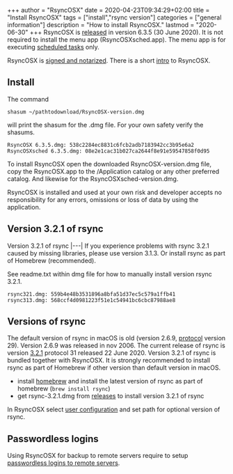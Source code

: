 +++
author = "RsyncOSX"
date = 2020-04-23T09:34:29+02:00
title =  "Install RsyncOSX"
tags = ["install","rsync version"]
categories = ["general information"]
description = "How to install RsyncOSX."
lastmod = "2020-06-30"
+++
RsyncOSX is [released](https://github.com/rsyncOSX/RsyncOSX/releases/tag/v6.3.5) in version 6.3.5 (30 June 2020). It is not required to install the menu app (RsyncOSXsched.app). The menu app is for executing [scheduled tasks](/post/scheduletasks) only.

RsyncOSX is [signed and notarized](/post/notarized/). There is a short [intro](/post/intro/) to RsyncOSX.

## Install

The command

`shasum ~/pathtodownload/RsyncOSX-version.dmg`

will print the shasum for the .dmg file. For your own safety verify the shasums.
```
RsyncOSX 6.3.5.dmg: 538c2284ec8831c6fcb2adb7183942cc3b95e6a2
RsyncOSXsched 6.3.5.dmg: 08e2e1cac31b027ca2644f8e91e59547858f0d95
```
To install RsyncOSX open the downloaded RsyncOSX-version.dmg file, copy the RsyncOSX.app to the /Application catalog or any other preferred catalog. And likewise for the RsyncOSXsched-version.dmg.

RsyncOSX is installed and used at your own risk and developer accepts no responsibility for any errors, omissions or loss of data by using the application.

## Version 3.2.1 of rsync

Version 3.2.1 of rsync
|---|
If you experience problems with rsync 3.2.1 caused by missing libraries, please use version 3.1.3. Or install rsync as part of Homebrew (recommended).

See readme.txt within dmg file for how to manually install version rsync 3.2.1.
```
rsync321.dmg: 559b4e48b3531896a8bfa51d37ec5c579a1ffb41
rsync313.dmg: 568ccf4d0981223f51e1c54941bc6cbc87988ae8
```

## Versions of rsync

The default version of rsync in macOS is old (version 2.6.9, [protocol](https://rsync.samba.org/how-rsync-works.html) version 29). Version 2.6.9 was released in nov 2006. The current release of rsync is version [3.2.1](https://download.samba.org/pub/rsync/NEWS) protocol 31 released 22 June 2020. Version 3.2.1 of rsync is bundled together with RsyncOSX. It is strongly recommended to install rsync as part of Homebrew if other version than default version in macOS.

- install [homebrew](https://brew.sh/) and install the latest version of rsync as part of homebrew (`brew install rsync`)
- get rsync-3.2.1.dmg from [releases](https://github.com/rsyncOSX/RsyncOSX/releases) to install version 3.2.1 of rsync

In RsyncOSX select [user configuration](/post/userconfiguration/) and set path for optional version of rsync.

## Passwordless logins

Using RsyncOSX for backup to remote servers require to setup [passwordless logins to remote servers](/post/remotelogins/).
